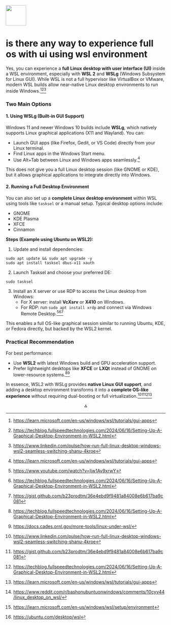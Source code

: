 <img src="https://r2cdn.perplexity.ai/pplx-full-logo-primary-dark%402x.png" style="height:64px;margin-right:32px"/>

# is there any way to experience full os with ui using wsl environment

Yes, you can experience a **full Linux desktop with user interface (UI)** inside a WSL environment, especially with **WSL 2** and **WSLg** (Windows Subsystem for Linux GUI). While WSL is not a full hypervisor like VirtualBox or VMware, modern WSL builds allow near-native Linux desktop environments to run inside Windows.[^1][^5][^6]

### Two Main Options

#### 1. Using WSLg (Built-in GUI Support)

Windows 11 and newer Windows 10 builds include **WSLg**, which natively supports Linux graphical applications (X11 and Wayland).
You can:

- Launch GUI apps (like Firefox, Gedit, or VS Code) directly from your Linux terminal.
- Find Linux apps in the Windows Start menu.
- Use Alt+Tab between Linux and Windows apps seamlessly.[^1]

This does not give you a full Linux desktop session (like GNOME or KDE), but it allows graphical applications to integrate directly into Windows.

#### 2. Running a Full Desktop Environment

You can also set up a **complete Linux desktop environment** within WSL using tools like `tasksel` or a manual setup.
Typical desktop options include:

- GNOME
- KDE Plasma
- XFCE
- Cinnamon

**Steps (Example using Ubuntu on WSL2):**

1. Update and install dependencies:

```
sudo apt update && sudo apt upgrade -y
sudo apt install tasksel dbus-x11 xauth
```

2. Launch Tasksel and choose your preferred DE:

```
sudo tasksel
```

3. Install an X server or use RDP to access the Linux desktop from Windows:
    - For X server: install **VcXsrv** or **X410** on Windows.
    - For RDP: run `sudo apt install xrdp` and connect via Windows Remote Desktop.[^3][^5][^9]

This enables a full OS-like graphical session similar to running Ubuntu, KDE, or Fedora directly, but backed by the WSL2 kernel.

### Practical Recommendation

For best performance:

- Use **WSL2** with latest Windows build and GPU acceleration support.
- Prefer lightweight desktops like **XFCE** or **LXQt** instead of GNOME on lower-resource systems.[^5][^8]

In essence, WSL2 with WSLg provides **native Linux GUI support**, and adding a desktop environment transforms it into a **complete OS-like experience** without requiring dual-booting or full virtualization.[^6][^9][^5][^1]
<span style="display:none">[^2][^4][^7]</span>

<div align="center">⁂</div>

[^1]: https://learn.microsoft.com/en-us/windows/wsl/tutorials/gui-apps

[^2]: https://www.reddit.com/r/bashonubuntuonwindows/comments/10cyv44/linux_desktop_on_wsl/

[^3]: https://www.youtube.com/watch?v=Ijw1Av9xrwY

[^4]: https://learn.microsoft.com/en-us/windows/wsl/setup/environment

[^5]: https://techblog.fullspeedtechnologies.com/2024/06/16/Setting-Up-A-Graphical-Desktop-Environment-in-WSL2.html

[^6]: https://www.linkedin.com/pulse/how-run-full-linux-desktop-windows-wsl2-seamless-switching-shanu-4kroe

[^7]: https://ubuntu.com/desktop/wsl

[^8]: https://docs.cades.ornl.gov/more-tools/linux-under-wsl/

[^9]: https://gist.github.com/b23prodtm/36e4ebd9f9481a84008e6b617ba9c081

